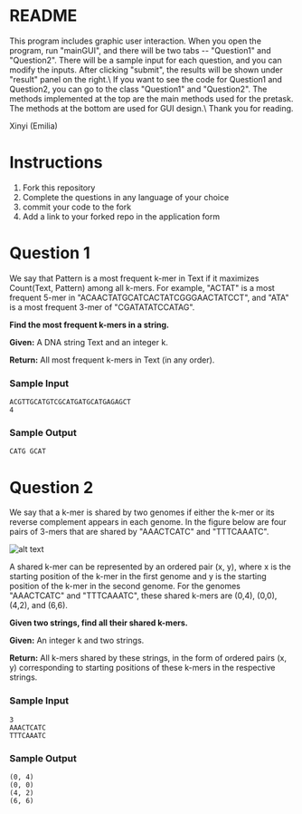# README
This program includes graphic user interaction. When you open the program, run "mainGUI", and there will be two tabs -- "Question1" and "Question2". There will be a sample input for each question, and you can modify the inputs. After clicking "submit", the results will be shown under "result" panel on the right.\\
If you want to see the code for Question1 and Question2, you can go to the class "Question1" and "Question2". The methods implemented at the top are the main methods used for the pretask. The methods at the bottom are used for GUI design.\\
Thank you for reading.

Xinyi (Emilia)


# Instructions
1. Fork this repository
2. Complete the questions in any language of your choice
4. commit your code to the fork
3. Add a link to your forked repo in the application form
# Question 1
We say that Pattern is a most frequent k-mer in Text if it maximizes Count(Text, Pattern) among all k-mers. For example, "ACTAT" is a most frequent 5-mer in "ACAACTATGCATCACTATCGGGAACTATCCT", and "ATA" is a most frequent 3-mer of "CGATATATCCATAG".

**Find the most frequent k-mers in a string.**

**Given:** A DNA string Text and an integer k.

**Return:** All most frequent k-mers in Text (in any order).
### Sample Input
```
ACGTTGCATGTCGCATGATGCATGAGAGCT
4
```
### Sample Output
```
CATG GCAT
```
# Question 2
We say that a k-mer is shared by two genomes if either the k-mer or its reverse complement appears in each genome. In the figure below are four pairs of 3-mers that are shared by "AAACTCATC" and "TTTCAAATC".

![alt text](http://rosalind.info/media/problems/ba6e/shared_k-mers.png)

A shared k-mer can be represented by an ordered pair (x, y), where x is the starting position of the k-mer in the first genome and y is the starting position of the k-mer in the second genome. For the genomes "AAACTCATC" and "TTTCAAATC", these shared k-mers are (0,4), (0,0), (4,2), and (6,6).

**Given two strings, find all their shared k-mers.**

**Given:** An integer k and two strings.

**Return:** All k-mers shared by these strings, in the form of ordered pairs (x, y) corresponding to starting positions of these k-mers in the respective strings.
### Sample Input
```
3
AAACTCATC
TTTCAAATC
```
### Sample Output
```
(0, 4)
(0, 0)
(4, 2)
(6, 6)
```
